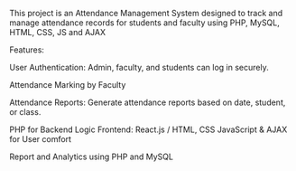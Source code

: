 This project is an Attendance Management System designed to track and manage attendance records for students and faculty using PHP, MySQL, HTML, CSS, JS and AJAX

Features:

User Authentication: Admin, faculty, and students can log in securely.

Attendance Marking by Faculty 

Attendance Reports: Generate attendance reports based on date, student, or class.

PHP for Backend Logic
Frontend: React.js / HTML, CSS
JavaScript & AJAX for User comfort

Report and Analytics using PHP and MySQL
